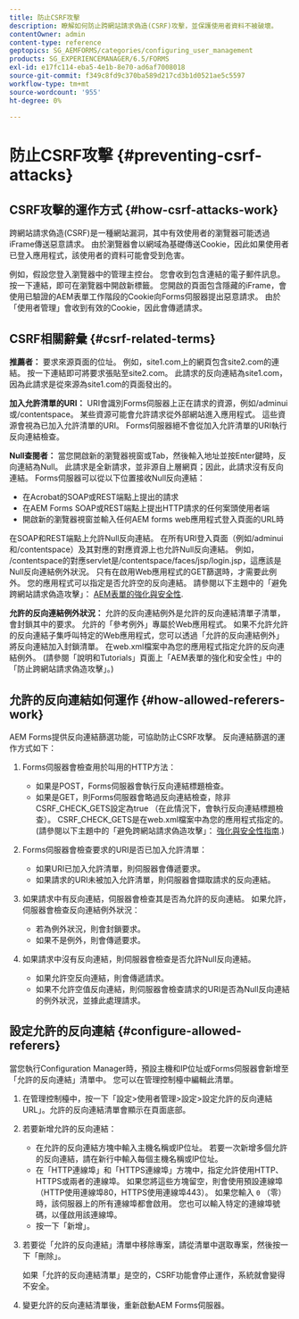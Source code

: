 ```yaml
---
title: 防止CSRF攻擊
description: 瞭解如何防止跨網站請求偽造(CSRF)攻擊，並保護使用者資料不被破壞。
contentOwner: admin
content-type: reference
geptopics: SG_AEMFORMS/categories/configuring_user_management
products: SG_EXPERIENCEMANAGER/6.5/FORMS
exl-id: e17fc114-eba5-4e1b-8e70-ad6af7008018
source-git-commit: f349c8fd9c370ba589d217cd3b1d0521ae5c5597
workflow-type: tm+mt
source-wordcount: '955'
ht-degree: 0%

---
```


# 防止CSRF攻擊 {#preventing-csrf-attacks}

## CSRF攻擊的運作方式 {#how-csrf-attacks-work}

跨網站請求偽造(CSRF)是一種網站漏洞，其中有效使用者的瀏覽器可能透過iFrame傳送惡意請求。 由於瀏覽器會以網域為基礎傳送Cookie，因此如果使用者已登入應用程式，該使用者的資料可能會受到危害。

例如，假設您登入瀏覽器中的管理主控台。 您會收到包含連結的電子郵件訊息。 按一下連結，即可在瀏覽器中開啟新標籤。 您開啟的頁面包含隱藏的iFrame，會使用已驗證的AEM表單工作階段的Cookie向Forms伺服器提出惡意請求。 由於「使用者管理」會收到有效的Cookie，因此會傳遞請求。

## CSRF相關辭彙 {#csrf-related-terms}

**推薦者：** 要求來源頁面的位址。 例如，site1.com上的網頁包含site2.com的連結。 按一下連結即可將要求張貼至site2.com。 此請求的反向連結為site1.com，因為此請求是從來源為site1.com的頁面發出的。

**加入允許清單的URI：** URI會識別Forms伺服器上正在請求的資源，例如/adminui或/contentspace。 某些資源可能會允許請求從外部網站進入應用程式。 這些資源會視為已加入允許清單的URI。 Forms伺服器絕不會從加入允許清單的URI執行反向連結檢查。

**Null查閱者：** 當您開啟新的瀏覽器視窗或Tab，然後輸入地址並按Enter鍵時，反向連結為Null。 此請求是全新請求，並非源自上層網頁；因此，此請求沒有反向連結。 Forms伺服器可以從以下位置接收Null反向連結：

* 在Acrobat的SOAP或REST端點上提出的請求
* 在AEM Forms SOAP或REST端點上提出HTTP請求的任何案頭使用者端
* 開啟新的瀏覽器視窗並輸入任何AEM forms web應用程式登入頁面的URL時

在SOAP和REST端點上允許Null反向連結。 在所有URI登入頁面（例如/adminui和/contentspace）及其對應的對應資源上也允許Null反向連結。 例如， /contentspace的對應servlet是/contentspace/faces/jsp/login.jsp，這應該是Null反向連結例外狀況。 只有在啟用Web應用程式的GET篩選時，才需要此例外。 您的應用程式可以指定是否允許空的反向連結。 請參閱以下主題中的「避免跨網站請求偽造攻擊」： [AEM表單的強化與安全性](https://help.adobe.com/en_US/livecycle/11.0/HardeningSecurity/index.html).

**允許的反向連結例外狀況：** 允許的反向連結例外是允許的反向連結清單子清單，會封鎖其中的要求。 允許的「參考例外」專屬於Web應用程式。 如果不允許允許的反向連結子集呼叫特定的Web應用程式，您可以透過「允許的反向連結例外」將反向連結加入封鎖清單。 在web.xml檔案中為您的應用程式指定允許的反向連結例外。 (請參閱「說明和Tutorials」頁面上「AEM表單的強化和安全性」中的「防止跨網站請求偽造攻擊」。)

## 允許的反向連結如何運作 {#how-allowed-referers-work}

AEM Forms提供反向連結篩選功能，可協助防止CSRF攻擊。 反向連結篩選的運作方式如下：

1. Forms伺服器會檢查用於叫用的HTTP方法：

   * 如果是POST，Forms伺服器會執行反向連結標題檢查。
   * 如果是GET，則Forms伺服器會略過反向連結檢查，除非CSRF_CHECK_GETS設定為true （在此情況下，會執行反向連結標題檢查）。 CSRF_CHECK_GETS是在web.xml檔案中為您的應用程式指定的。 (請參閱以下主題中的「避免跨網站請求偽造攻擊」： [強化與安全性指南](https://help.adobe.com/en_US/livecycle/11.0/HardeningSecurity/index.html).)

1. Forms伺服器會檢查要求的URI是否已加入允許清單：

   * 如果URI已加入允許清單，則伺服器會傳遞要求。
   * 如果請求的URI未被加入允許清單，則伺服器會擷取請求的反向連結。

1. 如果請求中有反向連結，伺服器會檢查其是否為允許的反向連結。 如果允許，伺服器會檢查反向連結例外狀況：

   * 若為例外狀況，則會封鎖要求。
   * 如果不是例外，則會傳遞要求。

1. 如果請求中沒有反向連結，則伺服器會檢查是否允許Null反向連結。

   * 如果允許空反向連結，則會傳遞請求。
   * 如果不允許空值反向連結，則伺服器會檢查請求的URI是否為Null反向連結的例外狀況，並據此處理請求。

## 設定允許的反向連結 {#configure-allowed-referers}

當您執行Configuration Manager時，預設主機和IP位址或Forms伺服器會新增至「允許的反向連結」清單中。 您可以在管理控制檯中編輯此清單。

1. 在管理控制檯中，按一下「設定>使用者管理>設定>設定允許的反向連結URL」。允許的反向連結清單會顯示在頁面底部。
1. 若要新增允許的反向連結：

   * 在允許的反向連結方塊中輸入主機名稱或IP位址。 若要一次新增多個允許的反向連結，請在新行中輸入每個主機名稱或IP位址。
   * 在「HTTP連線埠」和「HTTPS連線埠」方塊中，指定允許使用HTTP、HTTPS或兩者的連線埠。 如果您將這些方塊留空，則會使用預設連線埠（HTTP使用連線埠80，HTTPS使用連線埠443）。 如果您輸入 `0` （零）時，該伺服器上的所有連線埠都會啟用。 您也可以輸入特定的連線埠號碼，以僅啟用該連線埠。
   * 按一下「新增」。

1. 若要從「允許的反向連結」清單中移除專案，請從清單中選取專案，然後按一下「刪除」。

   如果「允許的反向連結清單」是空的，CSRF功能會停止運作，系統就會變得不安全。

1. 變更允許的反向連結清單後，重新啟動AEM Forms伺服器。
